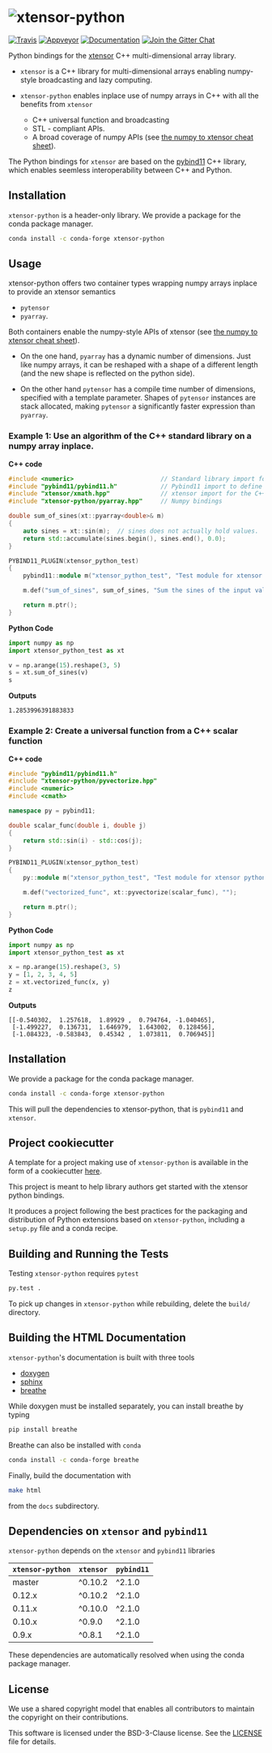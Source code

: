 # ![xtensor-python](http://quantstack.net/assets/images/xtensor-python.svg)

[![Travis](https://travis-ci.org/QuantStack/xtensor-python.svg?branch=master)](https://travis-ci.org/QuantStack/xtensor-python)
[![Appveyor](https://ci.appveyor.com/api/projects/status/qx61nsg4ebxnj8s9?svg=true)](https://ci.appveyor.com/project/QuantStack/xtensor-python)
[![Documentation](http://readthedocs.org/projects/xtensor-python/badge/?version=latest)](https://xtensor-python.readthedocs.io/en/latest/?badge=latest)
[![Join the Gitter Chat](https://badges.gitter.im/Join%20Chat.svg)](https://gitter.im/QuantStack/Lobby?utm_source=badge&utm_medium=badge&utm_campaign=pr-badge&utm_content=badge)

Python bindings for the [xtensor](https://github.com/QuantStack/xtensor) C++ multi-dimensional array library.

 - `xtensor` is a C++ library for multi-dimensional arrays enabling numpy-style broadcasting and lazy computing.
 - `xtensor-python` enables inplace use of numpy arrays in C++ with all the benefits from `xtensor`

     - C++ universal function and broadcasting 
     - STL - compliant APIs.
     - A broad coverage of numpy APIs (see [the numpy to xtensor cheat sheet](http://xtensor.readthedocs.io/en/latest/numpy.html)).

The Python bindings for `xtensor` are based on the [pybind11](https://github.com/pybind/pybind11/) C++ library, which enables seemless interoperability between C++ and Python.

## Installation

`xtensor-python` is a header-only library. We provide a package for the conda package manager.

```bash
conda install -c conda-forge xtensor-python
```

## Usage

xtensor-python offers two container types wrapping numpy arrays inplace to provide an xtensor semantics

 - `pytensor`
 - `pyarray`.

Both containers enable the numpy-style APIs of xtensor (see [the numpy to xtensor cheat sheet](http://xtensor.readthedocs.io/en/latest/numpy.html)).

 - On the one hand, `pyarray` has a dynamic number of dimensions. Just like numpy arrays, it can be reshaped with a shape of a different length (and the new shape is reflected on the python side).

 - On the other hand `pytensor` has a compile time number of dimensions, specified with a template parameter. Shapes of `pytensor` instances are stack allocated, making `pytensor` a significantly faster expression than `pyarray`.

### Example 1: Use an algorithm of the C++ standard library on a numpy array inplace.

**C++ code**

```cpp
#include <numeric>                        // Standard library import for std::accumulate
#include "pybind11/pybind11.h"            // Pybind11 import to define Python bindings
#include "xtensor/xmath.hpp"              // xtensor import for the C++ universal functions
#include "xtensor-python/pyarray.hpp"     // Numpy bindings

double sum_of_sines(xt::pyarray<double>& m)
{
    auto sines = xt::sin(m);  // sines does not actually hold values.
    return std::accumulate(sines.begin(), sines.end(), 0.0);
}

PYBIND11_PLUGIN(xtensor_python_test)
{
    pybind11::module m("xtensor_python_test", "Test module for xtensor python bindings");

    m.def("sum_of_sines", sum_of_sines, "Sum the sines of the input values");

    return m.ptr();
}
```

**Python Code**

```python
import numpy as np
import xtensor_python_test as xt

v = np.arange(15).reshape(3, 5)
s = xt.sum_of_sines(v)
s
```

**Outputs**

```
1.2853996391883833
``` 

### Example 2: Create a universal function from a C++ scalar function

**C++ code**

```cpp
#include "pybind11/pybind11.h"
#include "xtensor-python/pyvectorize.hpp"
#include <numeric>
#include <cmath>

namespace py = pybind11;

double scalar_func(double i, double j)
{
    return std::sin(i) - std::cos(j);
}

PYBIND11_PLUGIN(xtensor_python_test)
{
    py::module m("xtensor_python_test", "Test module for xtensor python bindings");

    m.def("vectorized_func", xt::pyvectorize(scalar_func), "");

    return m.ptr();
}
```

**Python Code**

```python
import numpy as np
import xtensor_python_test as xt

x = np.arange(15).reshape(3, 5)
y = [1, 2, 3, 4, 5]
z = xt.vectorized_func(x, y)
z
```

**Outputs**

```
[[-0.540302,  1.257618,  1.89929 ,  0.794764, -1.040465],
 [-1.499227,  0.136731,  1.646979,  1.643002,  0.128456],
 [-1.084323, -0.583843,  0.45342 ,  1.073811,  0.706945]]
``` 

## Installation

We provide a package for the conda package manager.

```bash
conda install -c conda-forge xtensor-python
```

This will pull the dependencies to xtensor-python, that is `pybind11` and `xtensor`.

## Project cookiecutter

A template for a project making use of `xtensor-python` is available in the form of a cookiecutter [here](https://github.com/QuantStack/xtensor-python-cookiecutter).

This project is meant to help library authors get started with the xtensor python bindings.

It produces a project following the best practices for the packaging and distribution of Python extensions based on `xtensor-python`, including a `setup.py` file and a conda recipe.

## Building and Running the Tests

Testing `xtensor-python` requires `pytest`

  ``` bash
  py.test .
  ```

To pick up changes in `xtensor-python` while rebuilding, delete the `build/` directory. 

## Building the HTML Documentation

`xtensor-python`'s documentation is built with three tools

 - [doxygen](http://www.doxygen.org)
 - [sphinx](http://www.sphinx-doc.org)
 - [breathe](https://breathe.readthedocs.io)

While doxygen must be installed separately, you can install breathe by typing

```bash
pip install breathe
``` 

Breathe can also be installed with `conda`

```bash
conda install -c conda-forge breathe
```

Finally, build the documentation with

```bash
make html
```

from the `docs` subdirectory.

## Dependencies on `xtensor` and `pybind11`

`xtensor-python` depends on the `xtensor` and `pybind11` libraries

| `xtensor-python`  | `xtensor`  |  `pybind11` |
|-------------------|------------|-------------|
| master            |  ^0.10.2   | ^2.1.0      |
| 0.12.x            |  ^0.10.2   | ^2.1.0      |
| 0.11.x            |  ^0.10.0   | ^2.1.0      |
| 0.10.x            |  ^0.9.0    | ^2.1.0      |
| 0.9.x             |  ^0.8.1    | ^2.1.0      |

These dependencies are automatically resolved when using the conda package manager.

## License

We use a shared copyright model that enables all contributors to maintain the
copyright on their contributions.

This software is licensed under the BSD-3-Clause license. See the [LICENSE](LICENSE) file for details.
